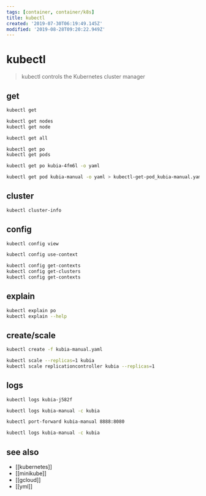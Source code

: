 ```yaml
---
tags: [container, container/k8s]
title: kubectl
created: '2019-07-30T06:19:49.145Z'
modified: '2019-08-28T09:20:22.949Z'
---
```


# kubectl

> kubectl controls the Kubernetes cluster manager

## get
```sh
kubectl get

kubectl get nodes
kubectl get node

kubectl get all

kubectl get po
kubectl get pods

kubectl get po kubia-4fm6l -o yaml

kubectl get pod kubia-manual -o yaml > kubectl-get-pod_kubia-manual.yaml
```

## cluster
```sh
kubectl cluster-info
```

## config
```sh
kubectl config view

kubectl config use-context

kubectl config get-contexts
kubectl config get-clusters
kubectl config get-contexts
```

## explain
```sh
kubectl explain po
kubectl explain --help
```

## create/scale
```sh
kubectl create -f kubia-manual.yaml

kubectl scale --replicas=1 kubia
kubectl scale replicationcontroller kubia --replicas=1
```

## logs
```sh
kubectl logs kubia-j582f

kubectl logs kubia-manual -c kubia

kubectl port-forward kubia-manual 8888:8080

kubectl logs kubia-manual -c kubia
```

## see also
- [[kubernetes]]
- [[minikube]]
- [[gcloud]]
- [[yml]]
